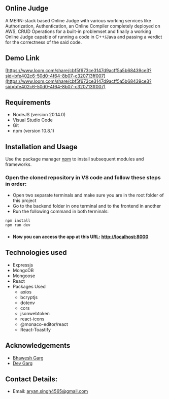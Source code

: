 ## Online Judge

A MERN-stack based Online Judge with various working services like Authorization, Authentication, an Online Compiler completely deployed on AWS, CRUD Operations for a built-in problemset and finally a working Online Judge capable of running a code in C++/Java and passing a verdict for the correctness of the said code.
## Demo Link
[https://www.loom.com/share/cbf5f673ce3147d9acff5a5b68439ce3?sid=bfe402c6-50d0-4f64-8b07-c320713ff007](https://www.loom.com/share/cbf5f673ce3147d9acff5a5b68439ce3?sid=bfe402c6-50d0-4f64-8b07-c320713ff007)
## Requirements

* NodeJS (version 20.14.0)
* Visual Studio Code
* Git
* npm (version 10.8.1)

## Installation and Usage
Use the package manager [npm](https://www.npmjs.com/) to install subsequent modules and frameworks.

### Open the cloned repository in VS code and follow these steps in order:

* Open two separate terminals and make sure you are in the root folder of this project
* Go to the backend folder in one terminal and to the frontend in another
* Run the following command in both terminals:

```bash
npm install
npm run dev
```

* #### Now you can access the app at this URL: [http://localhost:8000](http://localhost:8000)

## Technologies used

  * Expressjs
  * MongoDB
  * Mongoose
  * React
  * Packages Used
      * axios
      * bcryptjs
      * dotenv
      * cors
      * jsonwebtoken
      * react-icons
      * @monaco-editor/react
      * React-Toastify

## Acknowledgements
* [Bhawesh Garg](https://github.com/bhavesh1129)
* [Dev Garg](https://github.com/SATZEL02)
  
## Contact Details:
* Email: aryan.singh4565@gmail.com
